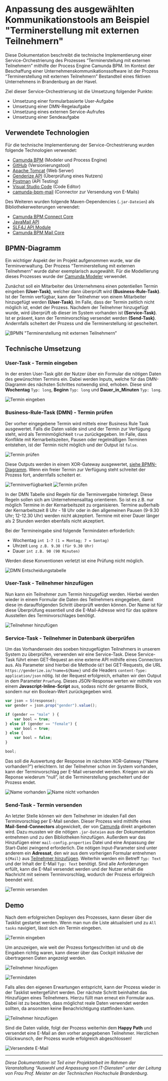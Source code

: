 # Anpassung des ausgewählten Kommunikationstools am Beispiel "Terminerstellung mit externen Teilnehmern"
Diese Dokumentation beschreibt die technische Implementierung einer Service-Orchestrierung des Prozesses “Terminerstellung mit externen Teilnehmern” mithilfe der Process Engine Camunda BPM. Im Kontext der Beschaffung einer Unternehmenskommunikationssoftware ist der Prozess “Terminerstellung mit externen Teilnehmern” Bestandteil eines fiktiven Unternehmens in Brandenburg an der Havel.

Ziel dieser Service-Orchestrierung ist die Umsetzung folgender Punkte:
- Umsetzung einer formularbasierte User-Aufgabe
- Umsetzung einer DMN-Regelaufgabe
- Umsetzung eines externen Service-Aufrufes
- Umsetzung einer Sendeaufgabe

## Verwendete Technologien
Für die technische Implementierung der Service-Orchestrierung wurden folgende Technologien verwendet:

- [Camunda BPM](https://camunda.com/de/products/) (Modeler und Process Engine)
- [GitHub](https://github.com/) (Versionierungstool)
- [Apache Tomcat](http://tomcat.apache.org/) (Web Server)
- [Genderize API](https://genderize.io/) (Überprüfung eines Nutzers)
- [Postman](https://www.getpostman.com/) (API Testing)
- [Visual Studio Code](https://code.visualstudio.com/) (Code Editor)
- [camunda-bpm-mail](https://github.com/camunda/camunda-bpm-mail) (Connector zur Versendung von E-Mails)

Des Weiteren wurden folgende Maven-Dependencies (`.jar-Dateien`) als Bibliothekerweiterungen verwendet:
- [Camunda BPM Connect Core](https://mvnrepository.com/artifact/org.camunda.connect/camunda-connect-core/1.0.3)
- [JavaMail API](https://mvnrepository.com/artifact/com.sun.mail/javax.mail/1.5.5)
- [SLF4J API Module](https://mvnrepository.com/artifact/org.slf4j/slf4j-api/1.7.21)
- [Camunda BPM Mail Core](https://mvnrepository.com/artifact/org.camunda.bpm.extension/camunda-bpm-mail-core/1.2.0)

## BPMN-Diagramm
Ein wichtiger Aspekt der im Projekt aufgenommen wurde, war die Terminverwaltung. Der Prozess “Terminerstellung mit externen Teilnehmern” wurde daher exemplarisch ausgewählt. Für die Modellierung dieses Prozesses wurde der [Camunda Modeler](https://camunda.com/de/products/modeler/) verwendet.

Zunächst soll ein Mitarbeiter des Unternehmens einen potentiellen Termin eingeben **(User-Task)**, welcher dann überprüft wird **(Business-Rule-Task)**. Ist der Termin verfügbar, kann der Teilnehmer von einem Mitarbeiter hinzugefügt werden **(User-Task)**. Im Falle, dass der Termin zeitlich nicht möglich ist, endet der Prozess. Nachdem der Teilnehmer hinzugefügt wurde, wird überprüft ob dieser im System vorhanden ist **(Service-Task)**. Ist er präsent, kann der Terminvorschlag versendet werden **(Send-Task)**. Andernfalls scheitert der Prozess und die Terminerstellung ist gescheitert.

![BPMN "Terminerstellung mit externen Teilnehmern”](/images/terminerstellung_extern_atomar.svg "BPMN-Diagramm Terminerstellung mit externen Teilnehmern")

## Technische Umsetzung
### User-Task - Termin eingeben
In der ersten User-Task gibt der Nutzer über ein Formular die nötigen Daten des gewünschten Termins ein. Dabei werden Inputs, welche für das DMN-Diagramm des nächsten Schrittes notwendig sind, erhoben. Diese sind **Wochentag** `Typ: long`, **Beginn** `Typ: long` und **Dauer_in_Minuten** `Typ: long`.

![Termin eingeben](/images/enter_date.PNG "Termin eingeben")

### Business-Rule-Task (DMN) - Termin prüfen
Der vorher eingegebene Termin wird mittels einer Business Rule Task ausgewertet. Falls die Daten valide sind und der Termin zur Verfügung steht, wird als Terminmöglichkeit `true` zurückgegeben. Im Falle, dass Konflikte mit Kernarbeitszeiten, Pausen oder regelmäßigen Terminen entstehen, ist der Termin nicht möglich und der Output ist `false`.

![Termin prüfen](/images/dmn_table.PNG "Termin prüfen")

Diese Outputs werden in einem XOR-Gateway ausgewertet, [siehe BPMN-Diagramm](#bpmn-diagramm). Wenn ein freier Termin zur Verfügung steht schreitet der Prozess fort, andernfalls scheitert er.

![Terminverfügbarkeit](/images/sequent_flow_1_positive.PNG "Termin verfügbar") ![Termin prüfen](/images/sequent_flow_1_negative.PNG "Termin nicht verfügbar")

In der DMN Tabelle sind Regeln für die Terminvergabe hinterlegt. Diese Regeln sollen sich am Unternehmensalltag orientieren. So ist es z.B. nur möglich Termine in der Kernarbeitszeit zu organisieren. Termine außerhalb der Kernarbeitszeit 8 Uhr - 18 Uhr oder in den allgemeinen Pausen (9-9.30 Uhr; 12-12.30 Uhr) werden nicht akzeptiert. Termine mit einer Dauer länger als 2 Stunden werden ebenfalls nicht akzeptiert.

Bei der Termineingabe sind folgende Termindaten erforderlich:

- Wochentag `int 1-7 (1 = Montag; 7 = Sontag)`
- Uhrzeit `Long z.B. 9.30 (für 9.30 Uhr)`
- Dauer `int z.B. 90 (90 Minuten)`

Werden diese Konventionen verletzt ist eine Prüfung nicht möglich.

![DMN Entscheidungstabelle](/images/dmn_tabelle_termin_dauer.svg "DMN Entscheidungstabelle")

### User-Task - Teilnehmer hinzufügen
Nun kann ein Teilnehmer zum Termin hinzugefügt werden. Hierbei werden wieder in einem Formular die Daten des Teilnehmers eingegeben, damit diese im darauffolgenden Schritt überprüft werden können. Der Name ist für diese Überprüfung essentiell und die E-Mail-Adresse wird für das spätere Ausstellen des Terminvorschlages benötigt.

![Teilnehmer hinzufügen](/images/add_participant.PNG "Teilnehmer hinzufügen")

### Service-Task - Teilnehmer in Datenbank überprüfen
Um das Vorhandensein des soeben hinzugefügten Teilnehmers in unserem System zu überprüfen, verwenden wir eine Service-Task. Diese Service-Task führt einen GET-Request an eine externe API mithilfe eines Connectors aus. Als Parameter sind hierbei die Methode `GET` bei GET-Requests, die URL `https://genderize.io/?name=${Name}` und die Headers `content-Type: application/json` nötig. Ist der Request erfolgreich, erhalten wir den Output in dem Parameter `Pruefung`. Dieses JSON-Response werten wir mithilfe von einem **Javascript-Inline-Script** aus, sodass nicht der gesamte Block, sondern nur ein Boolean-Wert zurückgegeben wird.
```javascript
var json = S(response);
var gender = json.prop("gender").value();

if (gender == "male" ) {
    var bool = true;
} else if (gender == "female") {
    var bool = true;
} else {
    var bool = false;
}

bool;
```
Das soll die Auswertung der Response im nächsten XOR-Gateway (“Name vorhanden?”) erleichtern. Ist der Teilnehmer schon im System vorhanden, kann der Terminvorschlag per E-Mail versendet werden. Kriegen wir als Reponse wiederum “null”, ist die Terminerstellung gescheitert und der Prozess endet.

![Name vorhanden](/images/sequent_flow_2_positive.PNG "Name vorhanden") ![Name nicht vorhanden](/images/sequent_flow_2_negative.PNG "Name nicht vorhanden")

### Send-Task - Termin versenden
An letzter Stelle können wir dem Teilnehmer im idealen Fall den Terminvorschlag per E-Mail senden. Dieser Prozess wird mithilfe eines **Mail-Send-Connectors** abgewickelt, der von [Camunda](https://github.com/camunda/camunda-bpm-mail) direkt angeboten wird. Dazu mussten wir die nötigen `.jar-Dateien` aus der Dokumentation entnehmen und zu den Bibliotheken hinzufügen. Außerdem war das Hinzufügen einer `mail-config.properties` Datei und eine Anpassung der Start-Datei zwingend erforderlich. Die nötigen Input-Parameter sind unter anderem ein **Adressat**, den wir aus dem vorherigen Formular entnehmen `${Mail}` aus [Teilnehmer hinzufügen](#user-task---teilnehmer-hinzufügen). Weiterhin werden ein Betreff `Typ: Text` und der Inhalt der E-Mail `Typ: Text` benötigt. Sind alle Anforderungen erfüllt, kann die E-Mail versendet werden und der Nutzer erhält die Nachricht mit seinem Terminvorschlag, wodurch der Prozess erfolgreich beendet wird.

![Termin versenden](/images/send_appointment.PNG "Termin versenden")

## Demo
Nach dem erfolgreichen Deployen des Prozesses, kann dieser über die Tasklist gestartet werden. Wenn man nun die Liste aktualisiert und zu `All tasks` navigiert, lässt sich ein Termin eingeben.

![Termin eingeben](/images/demo_form_1.PNG "Termin eingeben")

Um anzuzeigen, wie weit der Prozess fortgeschritten ist und ob die Eingaben richtig waren, kann dieser über das Cockpit inklusive der übertragenen Daten angezeigt werden.

![Teilnehmer hinzufügen](/images/demo_diagram_token.PNG "Teilnehmer hinzufügen")

![Termindaten](/images/demo_table.PNG "Termindaten")

Falls alles den eigenen Erwartungen entspricht, kann der Prozess wieder in der Tasklist weitergeführt werden. Der nächste Schritt beinhaltet das Hinzufügen eines Teilnehmers. Hierzu füllt man erneut ein Formular aus. Dabei ist zu beachten, dass möglichst reale Daten verwendet werden sollten, da ansonsten keine Benachrichtigung stattfinden kann.

![Teilnehmer hinzufügen](/images/demo_form_2.PNG "Teilnehmer hinzufügen")

Sind die Daten valide, folgt der Prozess weiterhin dem **Happy Path** und versendet eine E-Mail an den vorher angegebenen Teilnehmer. Herzlichen Glückwunsch, der Prozess wurde erfolgreich abgeschlossen!

![Versendete E-Mail](/images/demo_email.PNG "Versendete E-Mail")

___

_Diese Dokumentation ist Teil einer Projektarbeit im Rahmen der Veranstaltung “Auswahl und Anpassung von IT-Diensten” unter der Leitung von Frau Prof. Meister an der Technischen Hochschule Brandenburg._
